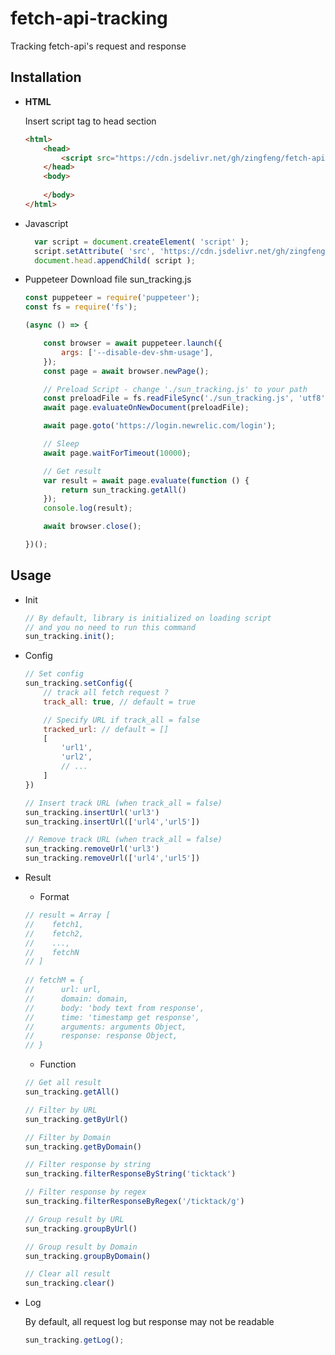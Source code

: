 # fetch-api-tracking
Tracking fetch-api's request and response

## Installation

- **HTML**

  Insert script tag to head section

  ```html
  <html>
      <head>
          <script src="https://cdn.jsdelivr.net/gh/zingfeng/fetch-api-tracking/sun_tracking.min.js"></script>
      </head>
      <body>
          
      </body>
  </html>
  ```

- Javascript

  ```javascript
    var script = document.createElement( 'script' );
    script.setAttribute( 'src', 'https://cdn.jsdelivr.net/gh/zingfeng/fetch-api-tracking/sun_tracking.min.js' );
    document.head.appendChild( script );
  ```
  
- Puppeteer
    Download file sun_tracking.js 
    
    ```javascript
    const puppeteer = require('puppeteer');
    const fs = require('fs');
    
    (async () => {
    
        const browser = await puppeteer.launch({
            args: ['--disable-dev-shm-usage'],
        });
        const page = await browser.newPage();
    
        // Preload Script - change './sun_tracking.js' to your path
        const preloadFile = fs.readFileSync('./sun_tracking.js', 'utf8');
        await page.evaluateOnNewDocument(preloadFile);
    
        await page.goto('https://login.newrelic.com/login');
    
        // Sleep
        await page.waitForTimeout(10000);
    
        // Get result
        var result = await page.evaluate(function () {
            return sun_tracking.getAll()
        });
        console.log(result);
    
        await browser.close();
    
    })();
    ```  


## Usage
- Init
  ```javascript
  // By default, library is initialized on loading script
  // and you no need to run this command   
  sun_tracking.init();
  ```
- Config
  ```js
  // Set config
  sun_tracking.setConfig({
      // track all fetch request ?
      track_all: true, // default = true
  
      // Specify URL if track_all = false
      tracked_url: // default = []
      [
          'url1',
          'url2',
          // ...
      ]
  })
  
  // Insert track URL (when track_all = false)
  sun_tracking.insertUrl('url3')
  sun_tracking.insertUrl(['url4','url5'])
  
  // Remove track URL (when track_all = false)
  sun_tracking.removeUrl('url3')
  sun_tracking.removeUrl(['url4','url5'])
  ```
- Result

    - Format
  ```javascript
  // result = Array [
  //    fetch1,
  //    fetch2,
  //    ...,
  //    fetchN
  // ]
    
  // fetchM = {
  //      url: url, 
  //      domain: domain, 
  //      body: 'body text from response', 
  //      time: 'timestamp get response', 
  //      arguments: arguments Object, 
  //      response: response Object, 
  // }
  ```
    - Function
  ```js
  // Get all result
  sun_tracking.getAll()
  
  // Filter by URL
  sun_tracking.getByUrl()
  
  // Filter by Domain
  sun_tracking.getByDomain()
  
  // Filter response by string
  sun_tracking.filterResponseByString('ticktack')
  
  // Filter response by regex
  sun_tracking.filterResponseByRegex('/ticktack/g')
  
  // Group result by URL
  sun_tracking.groupByUrl()
  
  // Group result by Domain
  sun_tracking.groupByDomain()
  
  // Clear all result
  sun_tracking.clear()
  ```

- Log
  
  By default, all request log but response may not be readable 
  ```js
  sun_tracking.getLog();
  ```
